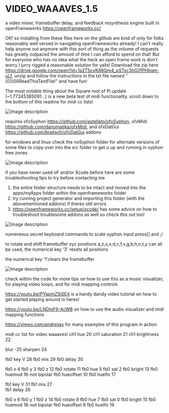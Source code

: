 # VIDEO_WAAAVES_1.5
a video mixer, framebuffer delay, and feedback resynthesis engine built in openFrameworks https://openframeworks.cc/

OK! so installing from these files here on the github are kind of only for folks reasonably well versed in navigating openFrameworks already!  I can't really help anyone out anymore with this sort of thing as the volume of requests has greatly outpaced the amount of time I can afford to spend on that! But for everyone who has no idea what the heck an open frame work is don't worry I jurry rigged a reasonable solution for yalls!  Download the zip here https://drive.google.com/open?id=1a2TScyK68Qm4_pSTsc3hG2fPHbgm-uLf, unzip and follow the instructions in the txt file named "(()))00ReadThisTextFile!" and have fun!

The most notable thing about the Square root of Pi update (~1.77245385091...) is a new beta test of midi functionality.  scroll down to the bottom of this readme for midi cc lists!

![Image description](https://github.com/ex-zee-ex/VIDEO_WAAAVES_1_5/blob/master/hypercuuube.png)

requires ofxSyphon https://github.com/astellato/ofxSyphon, 
ofxMidi https://github.com/danomatika/ofxMidi, 
and ofxDatGui https://github.com/braitsch/ofxDatGui addons

for windows and linux check the noSyphon folder for alternate versions of some files to copy over into the src folder to get u up and running in syphon free zones

![Image description](https://github.com/ex-zee-ex/VIDEO_WAAAVES_1_5/blob/master/swirl.png)

if you have never used oF and/or Xcode before here are some troubleshooting tips to try before contacting me
1. the entire folder structure needs to be intact and moved into the apps/myApps folder within the openframeworks folder
2. try running project generator and importing this folder (with the abovementioned addons) if theres still errors
3. https://openframeworks.cc/setup/xcode/ has some advice on how to troubleshoot troublesome addons as well so check this out too!

![Image description](https://github.com/ex-zee-ex/VIDEO_WAAAVES_1_5/blob/master/vlcsnap-2019-08-10-22h55m38s489.png)

numereous secret keyboard commands
to scale syphon input press[] and ;/

to rotate and shift framebuffer xyz positions a,z,s,x,d,c,f,v,g,b,h,n,t,y can all be used, the numerical key '3' resets all positions

the numerical key '1'clears the framebuffer

![Image description](https://github.com/ex-zee-ex/VIDEO_WAAAVES_1_5/blob/master/vlcsnap-2019-08-10-22h57m07s147.png)


check within the code for more tips on how to use this as a music visualizer, for playing video loops, and for midi mapping controls 

https://youtu.be/PYapmZSiSE4 is a handy dandy video tutorial on how to get started playing around in heres!

https://youtu.be/LNDmF9-AcW8 on how to use the audio visualizer and midi mapping functions

https://vimeo.com/andreijay for many examples of this program in action.  





midi cc list for video waaaves!
ch1 hue  20
ch1 saturation  21
ch1 brightness  22

blur -25
sharpen 24

fb0 key V 28
fb0 mix 29
fb0 delay 30

fb0 x  4
fb0 y  3
fb0 z  12
fb0 rotate 11
fb0 hue 5
fb0 sat 2
fb0 bright 13
fb0 huemod 16-not bipolar
fb0 hueoffset 10
fb0 huelfo 17



fb1 key V 31
fb1 mix 27  
fb1 delay 26

fb0 x  6
fb0 y  1
fb0 z  14
fb0 rotate 9
fb0 hue 7
fb0 sat 0
fb0 bright 15
fb0 huemod 18-not bipolar
fb0 hueoffset 8
fb0 huelfo 19
